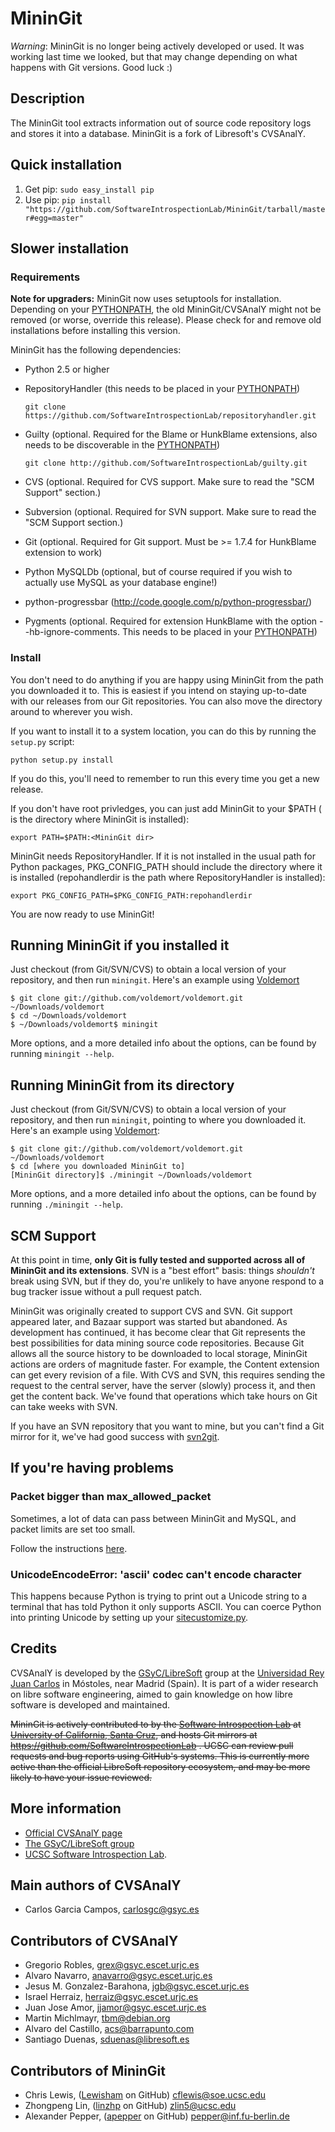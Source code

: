 MininGit
========

*Warning*: MininGit is no longer being actively developed or used. It was working last time we looked, but that may change depending on what happens with Git versions. Good luck :)

Description
-----------

The MininGit tool extracts information out of source code repository logs and stores it into a database. MininGit is a fork of Libresoft's CVSAnalY.

Quick installation
------------------
1. Get pip: `sudo easy_install pip`
2. Use pip: `pip install "https://github.com/SoftwareIntrospectionLab/MininGit/tarball/master#egg=master"`

Slower installation
-------------------
### Requirements

**Note for upgraders:** MininGit now uses setuptools for installation. Depending on your [PYTHONPATH][pp], the old MininGit/CVSAnalY might not be removed (or worse, override this release). Please check for and remove old installations before installing this version.

MininGit has the following dependencies:

* Python 2.5 or higher
* RepositoryHandler (this needs to be placed in your [PYTHONPATH][pp])

    `git clone https://github.com/SoftwareIntrospectionLab/repositoryhandler.git`
* Guilty (optional. Required for the Blame or HunkBlame extensions, also needs to be discoverable in the [PYTHONPATH][pp])

	`git clone http://github.com/SoftwareIntrospectionLab/guilty.git`
* CVS (optional. Required for CVS support. Make sure to read the "SCM Support" section.)
* Subversion (optional. Required for SVN support. Make sure to read the "SCM Support section.)
* Git (optional. Required for Git support. Must be >= 1.7.4 for HunkBlame extension to work)
* Python MySQLDb (optional, but of course required if you wish to actually use MySQL as your database engine!)
* python-progressbar (http://code.google.com/p/python-progressbar/)
* Pygments (optional. Required for extension HunkBlame with the option --hb-ignore-comments. This needs to be placed in your [PYTHONPATH][pp])

### Install

You don't need to do anything if you are happy using MininGit from the path you downloaded it to. This is easiest if you intend on staying up-to-date with our releases from our Git repositories. You can also move the directory around to wherever you wish.

If you want to install it to a system location, you can do this by running the `setup.py` script:

    python setup.py install

If you do this, you'll need to remember to run this every time you get a new release.

If you don't have root privledges, you can just add MininGit to your $PATH (<MininGit dir> is the directory
where MininGit is installed):

    export PATH=$PATH:<MininGit dir>

MininGit needs RepositoryHandler. If it is not installed in the usual
path for Python packages, PKG\_CONFIG\_PATH should include the directory
where it is installed (repohandlerdir is the path where RepositoryHandler
is installed):

    export PKG_CONFIG_PATH=$PKG_CONFIG_PATH:repohandlerdir

You are now ready to use MininGit!

Running MininGit if you installed it
------------------------------------

Just checkout (from Git/SVN/CVS) to obtain a local
version of your repository, and then run `miningit`.
Here's an example using [Voldemort](https://github.com/voldemort/voldemort)

    $ git clone git://github.com/voldemort/voldemort.git ~/Downloads/voldemort
    $ cd ~/Downloads/voldemort
    $ ~/Downloads/voldemort$ miningit 

More options, and a more detailed info about the options, can be
found by running `miningit --help`.


Running MininGit from its directory
-----------------------------------
Just checkout (from Git/SVN/CVS) to obtain a local
version of your repository, and then run `miningit`, pointing to where you downloaded it.
Here's an example using [Voldemort](https://github.com/voldemort/voldemort):

    $ git clone git://github.com/voldemort/voldemort.git ~/Downloads/voldemort
    $ cd [where you downloaded MininGit to]
    [MininGit directory]$ ./miningit ~/Downloads/voldemort 

More options, and a more detailed info about the options, can be
found by running `./miningit --help`.


SCM Support
-----------
At this point in time, **only Git is fully tested and supported across all of MininGit and its extensions**. SVN is a "best effort" basis: things *shouldn't* break using SVN, but if they do, you're unlikely to have anyone respond to a bug tracker issue without a pull request patch.

MininGit was originally created to support CVS and SVN. Git support appeared later, and Bazaar support was started but abandoned. As development has continued, it has become clear that Git represents the best possibilities for data mining source code repositories. Because Git allows all the source history to be downloaded to local storage, MininGit actions are orders of magnitude faster. For example, the Content extension can get every revision of a file. With CVS and SVN, this requires sending the request to the central server, have the server (slowly) process it, and then get the content back. We've found that operations which take hours on Git can take weeks with SVN.

If you have an SVN repository that you want to mine, but you can't find a Git mirror for it, we've had good success with [svn2git](https://github.com/nirvdrum/svn2git).


If you're having problems
-------------------------
### Packet bigger than max_allowed_packet
Sometimes, a lot of data can pass between MininGit and MySQL, and packet limits are set too small.

Follow the instructions [here](http://stackoverflow.com/questions/93128/mysql-got-a-packet-bigger-than-max-allowed-packet-bytes/104176#104176).

### UnicodeEncodeError: 'ascii' codec can't encode character
This happens because Python is trying to print out a Unicode string to a terminal that has told Python it only supports ASCII. You can coerce Python into printing Unicode by setting up your [sitecustomize.py](http://www.faqs.org/docs/diveintopython/kgp_unicode.html). 	

Credits
-------

CVSAnalY is developed by the [GSyC/LibreSoft](http://libresoft.es) group at the
[Universidad Rey Juan Carlos](http://www.urjc.es/) in Móstoles, near Madrid (Spain). It is
part of a wider research on libre software engineering, aimed to gain
knowledge on how libre software is developed and maintained.

~~MininGit is actively contributed to by the [Software Introspection Lab](http://games.soe.ucsc.edu/sil) at [University of California, Santa Cruz](http://www.ucsc.edu), and hosts Git mirrors at https://github.com/SoftwareIntrospectionLab . UCSC can review pull requests and bug reports using GitHub's systems. This is currently more active than the official LibreSoft repository ecosystem, and may be more likely to have your issue reviewed.~~

More information
----------------

* [Official CVSAnalY page](http://tools.libresoft.es/cvsanaly)
* [The GSyC/LibreSoft group](http://libresoft.es)
* [UCSC Software Introspection Lab](http://games.soe.ucsc.edu/sil).

Main authors of CVSAnalY
------------------------
* Carlos Garcia Campos, <carlosgc@gsyc.es>

Contributors of CVSAnalY
------------------------

* Gregorio Robles, <grex@gsyc.escet.urjc.es>
* Alvaro Navarro, <anavarro@gsyc.escet.urjc.es>
* Jesus M. Gonzalez-Barahona, <jgb@gsyc.escet.urjc.es>
* Israel Herraiz, <herraiz@gsyc.escet.urjc.es>
* Juan Jose Amor, <jjamor@gsyc.escet.urjc.es>
* Martin Michlmayr, <tbm@debian.org>
* Alvaro del Castillo, <acs@barrapunto.com>
* Santiago Duenas, <sduenas@libresoft.es>

Contributors of MininGit
------------------------
* Chris Lewis, ([Lewisham](https://github.com/Lewisham) on GitHub) <cflewis@soe.ucsc.edu>
* Zhongpeng Lin, ([linzhp](https://github.com/linzhp) on GitHub) <zlin5@ucsc.edu>
* Alexander Pepper, ([apepper](https://github.com/apepper) on GitHub) <pepper@inf.fu-berlin.de>



[pp]: http://docs.python.org/using/cmdline.html#envvar-PYTHONPATH

